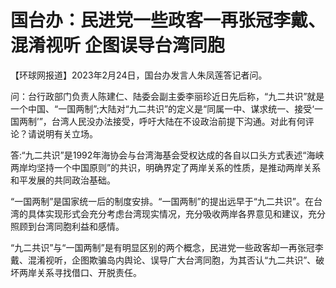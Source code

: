 # 国台办：民进党一些政客一再张冠李戴、混淆视听 企图误导台湾同胞

【环球网报道】2023年2月24日，国台办发言人朱凤莲答记者问。

问：台行政部门负责人陈建仁、陆委会副主委李丽珍近日先后称，“九二共识”就是一个中国、“一国两制”;大陆对“九二共识”的定义是“同属一中、谋求统一、接受‘一国两制’”，台湾人民没办法接受，呼吁大陆在不设政治前提下沟通。对此有何评论？请说明有关立场。

答:“九二共识”是1992年海协会与台湾海基会受权达成的各自以口头方式表述“海峡两岸均坚持一个中国原则”的共识，明确界定了两岸关系的性质，是推动两岸关系和平发展的共同政治基础。

“一国两制”是国家统一后的制度安排。“一国两制”的提出远早于“九二共识”。在台湾的具体实现形式会充分考虑台湾现实情况，充分吸收两岸各界意见和建议，充分照顾到台湾同胞利益和感情。

“九二共识”与“一国两制”是有明显区别的两个概念，民进党一些政客却一再张冠李戴、混淆视听，企图欺骗岛内舆论、误导广大台湾同胞，为其否认“九二共识”、破坏两岸关系寻找借口、开脱责任。

